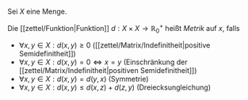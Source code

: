 Sei $X$ eine Menge.

Die [[zettel/Funktion|Funktion]] $d : X \times X \to \mathbb{R}_0^+$ heißt *Metrik* auf $x$, falls
- $\forall x, y \in X : d(x, y) \ge 0$ ([[zettel/Matrix/Indefinitheit|positive Semidefinitheit]])
- $\forall x, y \in X : d(x, y) = 0 \iff x = y$ (Einschränkung der [[zettel/Matrix/Indefinitheit|positiven Semidefinitheit]])
- $\forall x, y \in X : d(x, y) = d(y, x)$ (Symmetrie)
- $\forall x, y \in X : d(x, y) \le d(x, z) + d(z, y)$ (Dreiecksungleichung)